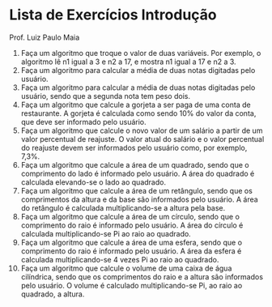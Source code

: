 Lista de Exercícios 
Introdução 
======================

Prof. Luiz Paulo Maia

1.	Faça um algoritmo que troque o valor de duas variáveis. Por exemplo, o algoritmo lê n1 igual a 3 e n2 a 17, e mostra n1 igual a 17 e n2 a 3.
2.	Faça um algoritmo para calcular a média de duas notas digitadas pelo usuário.
3.	Faça um algoritmo para calcular a média de duas notas digitadas pelo usuário, sendo que a segunda nota tem peso dois.
4.	Faça um algoritmo que calcule a gorjeta a ser paga de uma conta de restaurante. A gorjeta é calculada como sendo 10% do valor da conta, que deve ser informado pelo usuário.
5.	Faça um algoritmo que calcule o novo valor de um salário a partir de um valor percentual de reajuste. O valor atual do salário e o valor percentual do reajuste devem ser informados pelo usuário como, por exemplo, 7,3%.
6.	Faça um algoritmo que calcule a área de um quadrado, sendo que o comprimento do lado é informado pelo usuário. A área do quadrado é calculada elevando-se o lado ao quadrado.
7.	Faça um algoritmo que calcule a área de um retângulo, sendo que os comprimentos da altura e da base são informados pelo usuário. A área do retângulo é calculada multiplicando-se a altura pela base.
8.	Faça um algoritmo que calcule a área de um círculo, sendo que o comprimento do raio é informado pelo usuário. A área do círculo é calculada multiplicando-se Pi ao raio ao quadrado.
9.	Faça um algoritmo que calcule a área de uma esfera, sendo que o comprimento do raio é informado pelo usuário. A área da esfera é calculada multiplicando-se 4 vezes Pi ao raio ao quadrado.
10.	Faça um algoritmo que calcule o volume de uma caixa de água cilíndrica, sendo que os comprimentos do raio e a altura são informados pelo usuário. O volume é calculado multiplicando-se Pi, ao raio ao quadrado, a altura.
